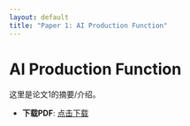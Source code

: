 ```yaml
---
layout: default
title: "Paper 1: AI Production Function"
---
```


# AI Production Function

这里是论文1的摘要/介绍。
- **下载PDF**: [点击下载](paper1.pdf)
